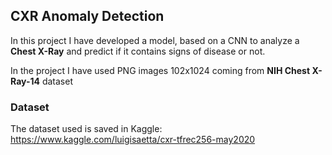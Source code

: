 ## CXR Anomaly Detection
In this project I have developed a model, based on a CNN to analyze a **Chest X-Ray** and predict if it contains signs of disease or not.

In the project I have used PNG images 102x1024 coming from **NIH Chest X-Ray-14** dataset

### Dataset
The dataset used is saved in Kaggle: https://www.kaggle.com/luigisaetta/cxr-tfrec256-may2020


